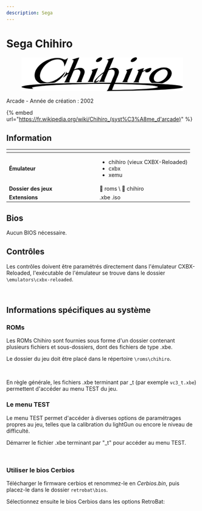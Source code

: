 ```yaml
---
description: Sega
---
```


# Sega Chihiro

<div align="left"><figure><picture><source srcset="https://raw.githubusercontent.com/fabricecaruso/es-theme-carbon/91d85c7849cc550b0cac4e75cb8e0923d3b61b5e/art/logos/chihiro-w.svg" media="(prefers-color-scheme: dark)"><img src="https://raw.githubusercontent.com/fabricecaruso/es-theme-carbon/52ff37c9e265587d006945a2ba695b5a962b3a3d/art/logos/chihiro.svg" alt=""></picture><figcaption></figcaption></figure></div>

Arcade - Année de création : 2002

{% embed url="https://fr.wikipedia.org/wiki/Chihiro_(syst%C3%A8me_d'arcade)" %}

## Information

<table data-header-hidden><thead><tr><th width="224"></th><th></th></tr></thead><tbody><tr><td><strong>Émulateur</strong></td><td><ul><li>chihiro (vieux CXBX-Reloaded)</li><li>cxbx</li><li>xemu</li></ul></td></tr><tr><td><strong>Dossier des jeux</strong></td><td><span data-gb-custom-inline data-tag="emoji" data-code="1f4c2">📂</span> roms \ <span data-gb-custom-inline data-tag="emoji" data-code="1f4c2">📂</span> chihiro</td></tr><tr><td><strong>Extensions</strong></td><td>.xbe .iso</td></tr></tbody></table>

## Bios

Aucun BIOS nécessaire.

## Contrôles

Les contrôles doivent être paramétrés directement dans l'émulateur CXBX-Reloaded, l'exécutable de l'émulateur se trouve dans le dossier `\emulators\cxbx-reloaded`.

<div align="left"><figure><img src="https://i.imgur.com/W2oGLGE.png" alt=""><figcaption></figcaption></figure></div>

## Informations spécifiques au système

### ROMs

Les ROMs Chihiro sont fournies sous forme d'un dossier contenant plusieurs fichiers et sous-dossiers, dont des fichiers de type .xbe.

Le dossier du jeu doit être placé dans le répertoire `\roms\chihiro`.

<div align="left"><figure><img src="https://i.imgur.com/K61I22N.png" alt=""><figcaption></figcaption></figure></div>

En règle générale, les fichiers .xbe terminant par \_t (par exemple `vc3_t.xbe`) permettent d'accéder au menu TEST du jeu.

### Le menu TEST

Le menu TEST permet d'accéder à diverses options de paramétrages propres au jeu, telles que la calibration du lightGun ou encore le niveau de difficulté.

Démarrer le fichier .xbe terminant par "\_t" pour accéder au menu TEST.

<div align="left"><figure><img src="https://i.imgur.com/V1mJQyY.png" alt=""><figcaption></figcaption></figure></div>

### Utiliser le bios Cerbios

Télécharger le firmware cerbios et renommez-le en _Cerbios.bin_, puis placez-le dans le dossier `retrobat\bios`.

Sélectionnez ensuite le bios Cerbios dans les options RetroBat:

<div align="left"><figure><img src="https://i.imgur.com/1WzUULh.png" alt=""><figcaption></figcaption></figure></div>
